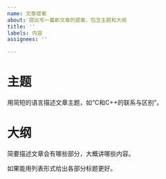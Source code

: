 ```yaml
---
name: 文章提案  
about: 提出写一篇新文章的提案，包含主题和大纲  
title: ''  
labels: 内容  
assignees: ''  

---
```


# 主题

用简短的语言描述文章主题，如“C和C++的联系与区别”。

# 大纲

简要描述文章会有哪些部分，大概讲哪些内容。

如果能用列表形式给出各部分标题更好。
